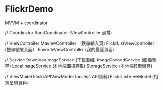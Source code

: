 # FlickrDemo

MVVM + coordinator

// Coordinator
RootCoordinator (ViewController 過場)

// ViewController
MaviewController （搜尋輸入頁)
FlickrListViewController (搜尋結果頁面）
FavoriteViewController (我的最愛頁面)

// Service
DownloadImageService (下載圖檔)
ImageCachedService (圖檔暫存)
LocalImageService (本地端圖檔存取)
StorageService (本地端模型儲存)

// ViewModel
FlickrAPIViewModel (access API資料)
FlickrListViewModel (相簿呈現資料)
